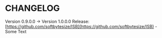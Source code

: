 # CHANGELOG
Version 0.9.0.0 -> Version 1.0.0.0
Release: [https://github.com/softbytesize/ISB](https://github.com/softbytesize/ISB)
-Some Text
